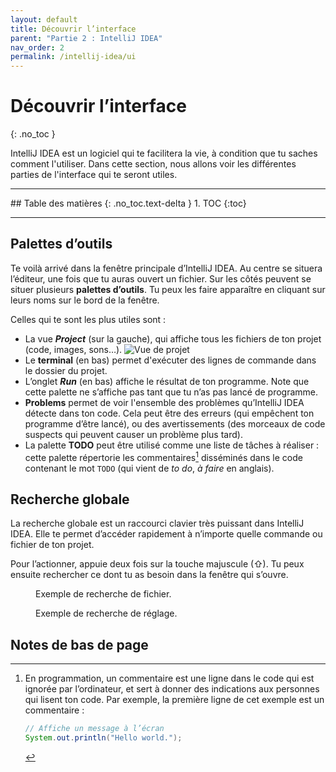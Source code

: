 ```yaml
---
layout: default
title: Découvrir l’interface
parent: "Partie 2 : IntelliJ IDEA"
nav_order: 2
permalink: /intellij-idea/ui
---
```


# Découvrir l’interface
{: .no_toc }

IntelliJ IDEA est un logiciel qui te facilitera la vie, à condition que tu saches comment l'utiliser. Dans cette section, nous allons voir les différentes parties de l'interface qui te seront utiles.

<hr>
## Table des matières
{: .no_toc.text-delta }
1. TOC
{:toc}
<hr>

## Palettes d’outils
Te voilà arrivé dans la fenêtre principale d’IntelliJ IDEA. Au centre se situera l’éditeur, une fois que tu auras ouvert un fichier. Sur les côtés peuvent se situer plusieurs **palettes d’outils**. Tu peux les faire apparaître en cliquant sur leurs noms sur le bord de la fenêtre.

Celles qui te sont les plus utiles sont :
* La vue ***Project*** (sur la gauche), qui affiche tous les fichiers de ton projet (code, images, sons…).
  ![Vue de projet](../assets/idea-project.png)
* Le **terminal** (en bas) permet d'exécuter des lignes de commande dans le dossier du projet.
* L’onglet ***Run*** (en bas) affiche le résultat de ton programme. Note que cette palette ne s’affiche pas tant que tu n’as pas lancé de programme.
* **Problems** permet de voir l'ensemble des problèmes qu’IntelliJ IDEA détecte dans ton code. Cela peut être des erreurs (qui empêchent ton programme d’être lancé), ou des avertissements (des morceaux de code suspects qui peuvent causer un problème plus tard).
* La palette **TODO** peut être utilisé comme une liste de tâches à réaliser : cette palette répertorie les commentaires[^1] disséminés dans le code contenant le mot `TODO` (qui vient de *to do*, *à faire* en anglais).

[^1]: En programmation, un commentaire est une ligne dans le code qui est ignorée par l’ordinateur, et sert à donner des indications aux personnes qui lisent ton code. Par exemple, la première ligne de cet exemple est un commentaire :

    ```java
    // Affiche un message à l’écran
    System.out.println("Hello world.");
    ```

## Recherche globale
La recherche globale est un raccourci clavier très puissant dans IntelliJ IDEA. Elle te permet d’accéder rapidement à n’importe quelle commande ou fichier de ton projet.

Pour l’actionner, appuie deux fois sur la touche majuscule (⇧). Tu peux ensuite rechercher ce dont tu as besoin dans la fenêtre qui s’ouvre.

<figure>
  <img src="../assets/search-class.png" alt="">
  <figcaption>Exemple de recherche de fichier.</figcaption>
</figure>

<figure>
  <img src="../assets/search-settings.png" alt="">
  <figcaption>Exemple de recherche de réglage.</figcaption>
</figure>

## Notes de bas de page

